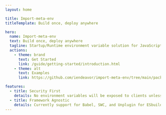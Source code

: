 ```yaml
---
layout: home

title: Import-meta-env
titleTemplate: Build once, deploy anywhere

hero:
  name: Import-meta-env
  text: Build once, deploy anywhere
  tagline: Startup/Runtime environment variable solution for JavaScript. It helps in developing applications following the 12-factor principles.
  actions:
    - theme: brand
      text: Get Started
      link: /guide/getting-started/introduction.html
    - theme: alt
      text: Examples
      link: https://github.com/iendeavor/import-meta-env/tree/main/packages/examples

features:
  - title: Security First
    details: No environment variables will be exposed to clients unless you define it.
  - title: Framework Agnostic
    details: Currently support for Babel, SWC, and Unplugin for ESbuild, Rollup, Vite, and Webpack.
---
```

